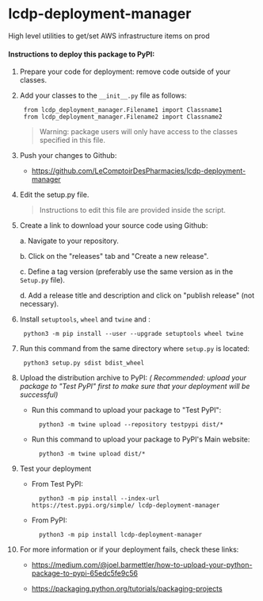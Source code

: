 # lcdp-deployment-manager
High level utilities to get/set AWS infrastructure items on prod

#### Instructions to deploy this package to PyPI:
1. Prepare your code for deployment: remove code outside of your classes.

2. Add your classes to the `__init__.py` file as follows:

        from lcdp_deployment_manager.Filename1 import Classname1
        from lcdp_deployment_manager.Filename2 import Classname2
        
    > Warning: package users will only have access to the classes specified in this file.

3. Push your changes to Github:

    * https://github.com/LeComptoirDesPharmacies/lcdp-deployment-manager

4. Edit the setup.py file.
    > Instructions to edit this file are provided inside the script.

5. Create a link to download your source code using Github:
    
    a. Navigate to your repository.
    
    b. Click on the "releases" tab and "Create a new release".
    
    c. Define a tag version (preferably use the same version as in the `Setup.py` file).
    
    d. Add a release title and description and click on "publish release" (not necessary).
 
6. Install `setuptools`, `wheel` and `twine` and :

        python3 -m pip install --user --upgrade setuptools wheel twine
7. Run this command from the same directory where `setup.py` is located:

        python3 setup.py sdist bdist_wheel
8. Upload the distribution archive to PyPI:
*( Recommended: upload your package to "Test PyPI" first to make sure that your deployment will be successful)*

    * Run this command to upload your package to "Test PyPI":
    
            python3 -m twine upload --repository testpypi dist/*
        
    * Run this command to upload your package to PyPI's Main website:
    
            python3 -m twine upload dist/*

9. Test your deployment

    * From Test PyPI:
    
            python3 -m pip install --index-url https://test.pypi.org/simple/ lcdp-deployment-manager
            
    * From PyPI:
    
            python3 -m pip install lcdp-deployment-manager
            
10. For more information or if your deployment fails, check these links:
    * https://medium.com/@joel.barmettler/how-to-upload-your-python-package-to-pypi-65edc5fe9c56
    
    * https://packaging.python.org/tutorials/packaging-projects